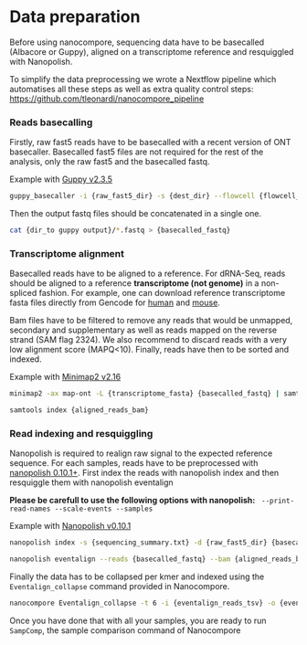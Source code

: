 # Data preparation

Before using nanocompore, sequencing data have to be basecalled (Albacore or Guppy), aligned on a transcriptome reference and resquiggled with Nanopolish.

To simplify the data preprocessing we wrote a Nextflow pipeline which automatises all these steps as well as extra quality control steps: https://github.com/tleonardi/nanocompore_pipeline

### Reads basecalling

Firstly, raw fast5 reads have to be basecalled with a recent version of ONT basecaller. Basecalled fast5 files are not required for the rest of the analysis, only the raw fast5 and the basecalled fastq.

Example with [Guppy v2.3.5](https://community.nanoporetech.com/downloads)

```bash
guppy_basecaller -i {raw_fast5_dir} -s {dest_dir} --flowcell {flowcell_id} --kit {Kit_id} -r --calib_detect --enable_trimming true --trim_strategy rna --reverse_sequence true
```

Then the output fastq files should be concatenated in a single one.

```bash
cat {dir_to guppy output}/*.fastq > {basecalled_fastq}
```

### Transcriptome alignment

Basecalled reads have to be aligned to a reference. For dRNA-Seq, reads should be aligned to a reference **transcriptome (not genome)** in a non-spliced fashion. For example, one can download reference transcriptome fasta files directly from Gencode for [human](ftp://ftp.ebi.ac.uk/pub/databases/gencode/Gencode_human/release_29/gencode.v29.transcripts.fa.gz) and [mouse](ftp://ftp.ebi.ac.uk/pub/databases/gencode/Gencode_mouse/release_M20/gencode.vM20.transcripts.fa.gz).

 Bam files have to be filtered to remove any reads that would be unmapped, secondary and supplementary as well as reads mapped on the reverse strand (SAM flag 2324). We also recommend to discard reads with a very low alignment score (MAPQ<10). Finally, reads have then to be sorted and indexed.

Example with [Minimap2 v2.16](https://github.com/lh3/minimap2)

```bash
minimap2 -ax map-ont -L {transcriptome_fasta} {basecalled_fastq} | samtools view -bh -F 2324 -q 10 | samtools sort -O bam > {aligned_reads_bam}

samtools index {aligned_reads_bam}
```

### Read indexing and resquiggling

Nanopolish is required to realign raw signal to the expected reference sequence. For each samples, reads have to be preprocessed with [nanopolish 0.10.1+](https://github.com/jts/nanopolish). First index the reads with nanopolish index and then  resquiggle them with nanopolish eventalign

**Please be carefull to use the following options with nanopolish:** ` --print-read-names --scale-events --samples`

Example with [Nanopolish v0.10.1](https://github.com/jts/nanopolish) 

```bash
nanopolish index -s {sequencing_summary.txt} -d {raw_fast5_dir} {basecalled_fastq}

nanopolish eventalign --reads {basecalled_fastq} --bam {aligned_reads_bam} --genome {transcriptome_fasta} --print-read-names --scale-events --samples > {eventalign_reads_tsv}
```
 
Finally the data has to be collapsed per kmer and indexed using the `Eventalign_collapse` command provided in Nanocompore.

```bash
nanocompore Eventalign_collapse -t 6 -i {eventalign_reads_tsv} -o {eventalign_collapsed_reads_tsv}
```

Once you have done that with all your samples, you are ready to run `SampComp`, the sample comparison command of Nanocompore